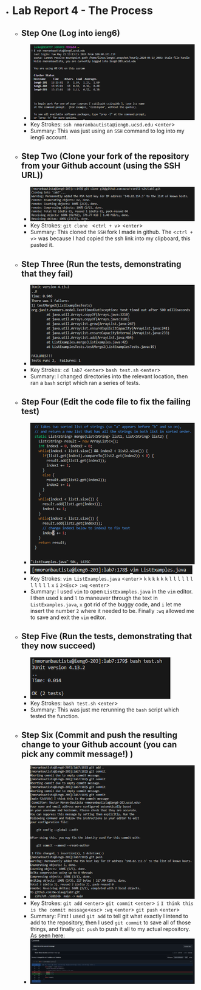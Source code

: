 * # Lab Report 4 - The Process
  * ## Step One (Log into ieng6)
    * ![Image](SSH.PNG)
    * Key Strokes: `ssh nmoranbautista@ieng6.ucsd.edu` <`enter`>
    * Summary: This was just using an `SSH` command to log into my ieng6 account. 
  * ## Step Two (Clone your fork of the repository from your Github account (using the SSH URL))
    * ![Image](cloning.PNG)
    * Key Strokes: `git clone ` <`ctrl + v`> <`enter`>
    * Summary: This cloned the `SSH` fork I made in github.  The <`ctrl + v`> was because I had copied the ssh link into my clipboard, this pasted it. 
  * ## Step Three (Run the tests, demonstrating that they fail)
    * ![Image](failedTest.PNG)
    * Key Strokes: `cd lab7` <`enter`> `bash test.sh` <`enter`>
    * Summary: I changed directories into the relevant location, then ran a `bash` script which ran a series of tests. 
  * ## Step Four (Edit the code file to fix the failing test)
    * ![Image](alsoVim.PNG)
    * ![Image](vimOne.PNG)
    * Key Strokes:  `vim ListExamples.java` <`enter`> `k` `k` `k` `k` `k` `k` `l` `l` `l` `l` `l` `l` `l` `l` `l` `l` `l` `x` `i` `2`<`Esc`> `:wq` <`enter`>
    * Summary: I used `vim` to open `ListExamples.java` in the `vim` editor. I then used `k` and `l` to maneuver through the text in `ListExamples.java`, `x` got rid of the buggy code, and `i` let me insert the number `2` where it needed to be. Finally `:wq` allowed me to save and exit the `vim` editor.  
  * ## Step Five (Run the tests, demonstrating that they now succeed)
    * ![Image](passed.PNG)
    * Key Strokes: `bash test.sh` <`enter`>
    * Summary: This was just me rerunning the `bash` script which tested the function. 
  * ## Step Six (Commit and push the resulting change to your Github account (you can pick any commit message!) )
    * ![Image](pushin.PNG)
    * Key Strokes: `git add` <`enter`> `git commit` <`enter`> `i` `I think this is the commit message`<`esc`> `:wq` <`enter`> `git push` <`enter`>
    * Summary: First I used `git add` to tell git what exactly I intend to add to the repository, then I used `git commit` to save all of those things, and finally `git push` to push it all to my actual repository. As seen here:
    * ![Image](gitProof.PNG)
